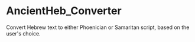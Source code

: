 # AncientHeb_Converter
Convert Hebrew text to either Phoenician or Samaritan script, based on the user's choice.
